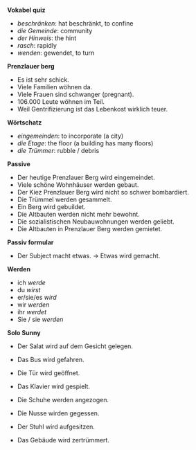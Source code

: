 **Vokabel quiz**

- _beschränken_: hat beschränkt, to confine
- _die Gemeinde_: community
- _der Hinweis_: the hint
- _rasch_: rapidly
- _wenden_: gewendet, to turn

**Prenzlauer berg**

- Es ist sehr schick.
- Viele Familien wöhnen da.
- Viele Frauen sind schwanger (pregnant).
- 106.000 Leute wöhnen im Teil.
- Weil Gentrifizierung ist das Lebenkost wirklich teuer.

**Wörtschatz**

- _eingemeinden_: to incorporate (a city)
- _die Etage_: the floor (a building has many floors)
- _die Trümmer_: rubble / debris

**Passive**

- Der heutige Prenzlauer Berg wird eingemeindet.
- Viele schöne Wohnhäuser werden gebaut.
- Der Kiez Prenzlauer Berg wird nicht so schwer bombardiert.
- Die Trümmel werden gesammelt.
- Ein Berg wird gebuildet.
- Die Altbauten werden nicht mehr bewohnt.
- Die sozialistischen Neubauwohnungen werden geliebt.
- Die Altbauten in Prenzlauer Berg werden gemietet.

**Passiv formular**

- Der Subject macht etwas. -> Etwas wird gemacht.

**Werden**

- ich _werde_
- du _wirst_
- er/sie/es _wird_
- wir _werden_
- ihr _werdet_
- Sie / sie _werden_

**Solo Sunny**

- Der Salat wird auf dem Gesicht gelegen.
- Das Bus wird gefahren.
- Die Tür wird geöffnet.

- Das Klavier wird gespielt.
- Die Schuhe werden angezogen.
- Die Nusse wirden gegessen.
- Der Stuhl wird aufgesitzen.
- Das Gebäude wird zertrümmert.
